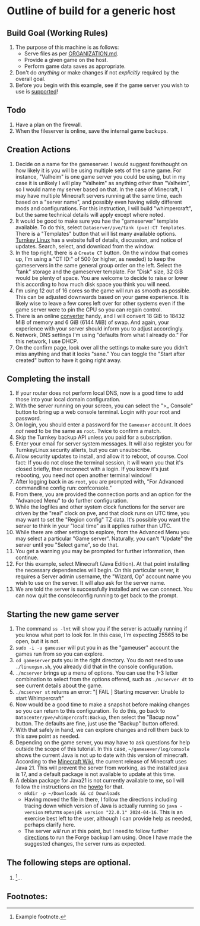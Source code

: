 Outline of build for a generic host
======

## Build Goal (Working Rules)
   1. The purpose of this machine is as follows:
      * Serve files as per [ORGANIZATION.md](../main/ORGANIZATION.md).
      * Provide a given game on the host.
      * Perform game data saves as appropriate.
   2. Don't do *anything* or make changes if not *explicitly* required by the overall goal.
   3. Before you begin with this example, see if the game server you wish to use is [supported](https://linuxgsm.com/servers/)!

## Todo
   1. Have a plan on the firewall.
   2. When the fileserver is online, save the internal game backups.

## Creation Actions
   1. Decide on a name for the gameserver. I would suggest forethought on how likely it is you will be using
      multiple sets of the same game. For instance, "Valheim" is one game server you could be using, but in
      my case it is unlikely I will play "Valheim" as anything other than "Valheim", so I would name my server
      based on that. In the case of Minecraft, I may have multiple Minecraft servers running at the same time,
      each based on a "server name", and possibly even having wildly different mods and configurations. For
      this instruction, I will build "whimpercraft", but the same technical details will apply except where
      noted.
   2. It would be good to make sure you hae the "gameserver" template available. To do this, select
      `Dataserver/pve/tank (pve):CT Templates`. There is a "Templates" button that will list many available
      options. [Turnkey Linux](https://www.turnkeylinux.org) has a website full of details, discussion, and
      notice of updates. Search, select, and download from the window.
   4. In the top right, there is a `Create CT` button. On the window that comes up, I'm using a "CT ID:" of
      500 (or higher, as needed) to keep the gameservers in the same general group order on the left. Select
      the "tank" storage and the gameserver template.
      For "Disk" size, 32 GiB would be plenty of space. You are welcome to decide to raise or lower this
      according to how much disk space you think you will need.
   5. I'm using 12 out of 16 cores so the game will run as smooth as possible. This can be adjusted downwards
      based on your game experience. It is likely wise to leave a few cores left over for other systems even
      if the game server were to pin the CPU so you can regain control.
   6. There is an online [converter](https://www.convertunits.com/from/GiB/to/MiB) handy, and I will convert
      18 GiB to 18432 MiB of memory and 6 GiB (6144 MiB) of swap. And again, your experience with your
      server should inform you to adjust accordingly.
   7. Network, DNS settings I'm using "defaults from what I already do." For this network, I use DHCP.
   8. On the confirm page, look over all the settings to make sure you didn't miss anything and that it looks
      "sane." You can toggle the "Start after created" button to have it going right away.
      
## Completing the install
   1. If your router does not perform local DNS, now is a good time to add those into your local domain
      configuration.
   2. With the server running on your screen, you can select the ">_ Console" button to bring up a web
      console terminal. Login with your root and password.
   3. On login, you should enter a password for the `Gameuser` account. It does *not* need to be the same as
      `root`. Twice to confirm a match.
   4. Skip the Turnkey backup API unless you paid for a subscription.
   5. Enter your email for server system messages. It will also register you for TurnkeyLinux security
      allerts, but you can unsubscribe.
   6. Allow security updates to install, and allow it to reboot, of course. Cool fact: If you do not close
      the terminal session, it will warn you that it's closed briefly, then reconnect with a login. If you
      know it's just rebooting, you need not open another terminal window!
   8. After logging back in as `root`, you are prompted with, "For Advanced commandline config run:
      confconsole."
   9. From there, you are provided the connection ports and an option for the "Advanced Menu" to do further
      configuration.
   10. While the logfiles and other system clock functions for the server are driven by the "real" clock on
       pve, and that clock runs on UTC time, you may want to set the "Region config" TZ data. It's possible
       you want the server to think in your "local time" as it applies rather than UTC.
   11. While there are other settings to explore, from the Advanced Menu you may select a particular
       "Game server". Naturally, you can't "Update" the server until you "Select game", so do that.
   12. You get a warning you may be prompted for further information, then continue.
   13. For this example, select Minecraft (Java Edition). At that point installing the necessary dependencies
       will begin. On this particular server, it requires a Server admin username, the "Wizard, Op" account
       name you wish to use on the server. It will also ask for the server name.
   14. We are told the server is successfully installed and we can connect. You can now quit the consoleconfig
       running to get back to the prompt.

## Starting the new game server
   1. The command `ss -lnt` will show you if the server is actually running if you know what port to look for.
      In this case, I'm expecting 25565 to be open, but it is not.
   2. `sudo -i -u gameuser` will put you in as the "gameuser" account the games run from so you can explore.
   3. `cd gameserver` puts you in the right directory. You do not need to use `./linuxgsm.sh`, you already did
      that in the console configuration.
   4. `./mcserver` brings up a menu of options. You can use the 1-3 letter combination to select from the
      options offered, such as `./mcserver dt` to see current details about the game.
   5. `./mcserver st` returns an error: "\[ FAIL \] Starting mcserver: Unable to start Whimpercraft"
   6. Now would be a good time to make a snapshot before making changes so you can return to this configuration.
      To do this, go back to `Datacenter/pve/whimpercraft:Backup`, then select the "Bacup now" button. The
      defaults are fine, just use the "Backup" button offered.
   7. With that safely in hand, we can explore changes and roll them back to this save point as needed.
   8. Depending on the game server, you may have to ask questions for help outside the scope of this tutorial.
      In this case, `~/gamesever/log/console` shows the current Java is not up to date with this version of
      minecraft. According to the [Minecraft Wiki](https://minecraft.wiki/w/Java_Edition#System_requirements),
      the current release of Minecraft uses Java 21. This will prevent the server from working, as the installed
      java is 17, and a default package is not available to update at this time.
   9. A debian package for Java21 is not currently available to me, so I will follow the instructions on the
      [howto](https://computingforgeeks.com/install-java-jdk-or-openjdk-21-on-debian/) for that.
      * `mkdir -p ~/Downloads && cd Downloads`
      * Having moved the file in there, I follow the directions including tracing down which version of Java
        is actually running so `java -version` returns `openjdk version "22.0.1" 2024-04-16`. This is an exercise
        best left to the user, although I can provide help as needed, perhaps clarify here.
      * The server *will* run at this point, but I need to follow further
        [directions](https://github.com/GameServerManagers/LinuxGSM/discussions/3817) to run the Forge backup
        I am using. Once I have made the suggested changes, the server runs as expected.
   
## The following steps are optional.
   1. [^1]...

      
## Footnotes:
   [^1]: Example footnote.
